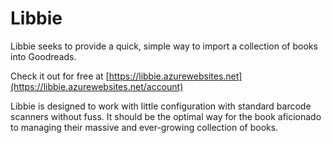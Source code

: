 # Libbie

Libbie seeks to provide a quick, simple way to import a collection of books into Goodreads.

Check it out for free at [https://libbie.azurewebsites.net](https://libbie.azurewebsites.net/account)

Libbie is designed to work with little configuration with standard barcode scanners without fuss. It should be the optimal way for the book aficionado to managing their massive and ever-growing collection of books.

